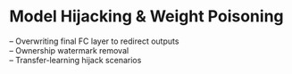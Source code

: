 # Model Hijacking & Weight Poisoning

– Overwriting final FC layer to redirect outputs\
– Ownership watermark removal\
– Transfer-learning hijack scenarios
